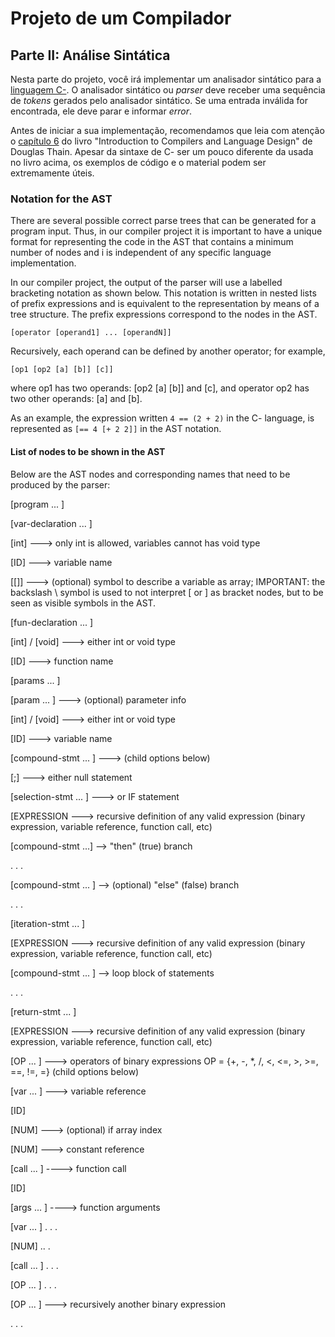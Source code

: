 # Projeto de um Compilador

## Parte II: Análise Sintática

Nesta parte do projeto, você irá implementar um analisador sintático para a [linguagem C-](../../language/README.md).
O analisador sintático ou _parser_ deve receber uma sequência de _tokens_ gerados pelo analisador sintático.
Se uma entrada inválida for encontrada, ele deve parar e informar _error_.

Antes de iniciar a sua implementação, 
recomendamos que leia com atenção o [capítulo 6](../../resources/chapter6.pdf) 
do livro "Introduction to Compilers and Language Design" de Douglas Thain. 
Apesar da sintaxe de C- ser um pouco diferente da usada no livro acima, 
os exemplos de código e o material podem ser extremamente úteis.

### Notation for the AST

There are several possible correct parse trees that can be generated for a program input. 
Thus, in our compiler project it is important to have a unique format for 
representing the code in the AST that contains a minimum number of nodes and i
is independent of any specific language implementation. 

In our compiler project, the output of the parser will use a labelled bracketing notation as shown below. 
This notation is written in nested lists of prefix expressions and is equivalent to the representation 
by means of a tree structure.  The prefix expressions correspond to the nodes in the AST.

```
[operator [operand1] ... [operandN]]
```

Recursively, each operand can be defined by another operator; for example,
```
[op1 [op2 [a] [b]] [c]]
```
where op1 has two operands: [op2 [a] [b]] and [c],  and operator op2 has two other operands: [a] and [b]. 

As an example, the expression written ```4 == (2 + 2)``` in the C- language, 
is represented as ```[== 4 [+ 2 2]]``` in the AST notation.

#### List of nodes to be shown in the AST
Below are the AST nodes and corresponding names that need to be produced by the parser:

[program  ... ]

[var-declaration  ... ]

[int]              ---> only int is allowed, variables cannot has void type

[ID]                 ---> variable name

[\[\]]           ---> (optional) symbol to describe a variable as array; IMPORTANT: the backslash \ symbol is used to not interpret [ or ] as bracket nodes, but to be seen as visible symbols in the AST.

[fun-declaration  ... ]

[int] / [void]       ---> either int or void type

[ID]                              ---> function name

[params  ...  ]

[param  ... ]               ---> (optional) parameter info

[int] / [void]       ---> either int or void type

[ID]                 ---> variable name

[compound-stmt  ... ]                       ---> (child options below)

[;]                                                  ---> either null statement

[selection-stmt ... ]             ---> or IF statement

[EXPRESSION                     ---> recursive definition of any valid expression (binary expression, variable reference, function call, etc)

[compound-stmt  ...]       --> "then" (true) branch

. . .

[compound-stmt  ... ]      --> (optional) "else" (false) branch

. . .

[iteration-stmt  ... ]

[EXPRESSION                     ---> recursive definition of any valid expression (binary expression, variable reference, function call, etc)

[compound-stmt ... ]        --> loop block of statements

. . .

[return-stmt ... ]

[EXPRESSION                     ---> recursive definition of any valid expression (binary expression, variable reference, function call, etc)

[OP ... ]                      ---> operators of binary expressions OP = {+, -, *, /, <, <=, >, >=, ==, !=, =}                             (child options below)

[var  ... ]               ---> variable reference

[ID]

[NUM]     ---> (optional) if array index

[NUM]               ---> constant reference

[call  ... ]              ----> function call

[ID]

[args ... ]             ----> function arguments

[var ... ]            . . .

[NUM]                          .. . 

[call ... ]     . . .

[OP ... ]              . . .

[OP ... ]              ---> recursively another binary expression

. . .
